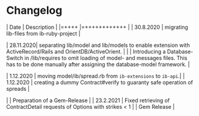Changelog
=============

| Date   |  Description |
|=++++   |=++++++++++++ |
| 30.8.2020 | migrating lib-files from ib-ruby-project |

| 28.11.2020| separating lib/model and lib/models to enable extension with
              ActiveRecord/Rails and OrientDB/ActiveOrient. |
|           | Introducing a Database-Switch in /lib/requires to omit 
              loading of model- and messages files. This has to be done 
							manually after assigning the database-model framework. |

| 1.12.2020 | moving model/ib/spread.rb from `ib-extensions` to `ib-api`.|
| 1.12.2020 | creating a dummy Contract#verify to guaranty safe operation of spreads |

|           | Preparation of a Gem-Release  |
| 23.2.2021 | Fixed retrieving of ContractDetail requests of Options with strikes < 1 
|           | Gem Release                   |
